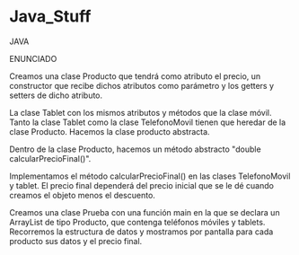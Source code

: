 # Java_Stuff
JAVA



ENUNCIADO



Creamos una clase Producto que tendrá como atributo el precio, un constructor que recibe dichos atributos como parámetro y los getters y setters de dicho atributo. 

La clase Tablet con los mismos atributos y métodos que la clase móvil. Tanto la clase Tablet como la clase TelefonoMovil tienen que heredar de la clase Producto. 
Hacemos la clase producto abstracta. 

Dentro de la clase Producto, hacemos un método abstracto "double calcularPrecioFinal()". 

Implementamos el método calcularPrecioFinal() en las clases TelefonoMovil y tablet. El precio final dependerá del precio inicial que se le dé cuando creamos el objeto menos el descuento.

Creamos una clase Prueba con una función main en la que se declara un ArrayList de tipo Producto, que contenga teléfonos móviles y tablets. Recorremos la estructura de datos y mostramos por pantalla para cada producto sus datos y el precio final. 


